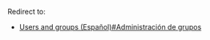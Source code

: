 Redirect to:

*   [Users and groups (Español)#Administración de grupos](/index.php/Users_and_groups_(Espa%C3%B1ol)#Administraci.C3.B3n_de_grupos "Users and groups (Español)")